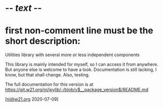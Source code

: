 # -*- text -*-
# first non-comment line must be the short description:
Utilities library with several more or less independent components

This library is mainly intended for myself, so I can access it from
anywhere. But anyone else is welcome to have a look. Documentation
is still lacking, I know, but that shall change. Also, testing.

The full documentation for this version is at
<https://git.w21.org/ni/jpylib/-/blob/v$__package_version$/README.md>

[ni@w21.org 2020-07-09]
